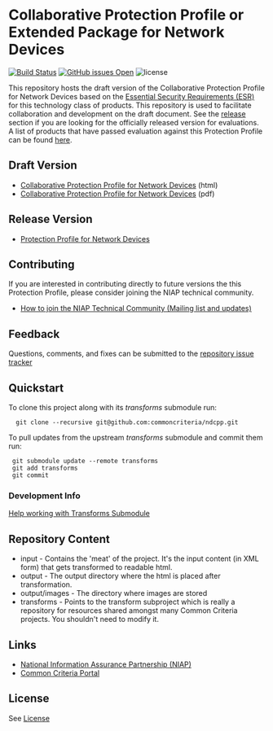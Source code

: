 Collaborative Protection Profile or Extended Package for Network Devices
===============

[![Build Status](https://travis-ci.com/commoncriteria/ndcpp.svg?branch=master)](https://travis-ci.com/commoncriteria/ndcpp)
[![GitHub issues Open](https://img.shields.io/github/issues/commoncriteria/ndcpp.svg?maxAge=2592000)](https://github.com/commoncriteria/ndcpp/issues) 
![license](https://img.shields.io/badge/license-Unlicensed-blue.svg)

This repository hosts the draft version of the Collaborative Protection Profile for Network Devices based on the 
[Essential Security Requirements (ESR)](https://commoncriteria.github.io/pp/ndcpp/ndcpp-esr.html) for this technology class of 
products. This repository is used to facilitate collaboration and development on the draft document. 
See the [release](#Release-Version) section if you are looking for the officially released version for evaluations. 
A list of products that have passed evaluation against this Protection Profile can be found [here](QQQQ).

## Draft Version

* [Collaborative Protection Profile for Network Devices](https://commoncriteria.github.io/pp/ndcpp/ndcpp-release.html) (html)
* [Collaborative Protection Profile for Network Devices](https://commoncriteria.github.io/pp/ndcpp/ndcpp-release.pdf) (pdf)

## Release Version
* [Protection Profile for Network Devices](ndcpp)

## Contributing

If you are interested in contributing directly to future versions the this Protection Profile, please consider joining the NIAP technical community.
* [How to join the NIAP Technical Community (Mailing list and updates)](https://www.niap-ccevs.org/NIAP_Evolution/tech_communities.cfm)

## Feedback

Questions, comments, and fixes can be submitted to the [repository issue tracker](https://github.com/commoncriteria/ndcpp/issues)

## Quickstart
To clone this project along with its _transforms_ submodule run:

````
  git clone --recursive git@github.com:commoncriteria/ndcpp.git
````
To pull updates from the upstream _transforms_ submodule and commit them run:
````
 git submodule update --remote transforms
 git add transforms
 git commit
````

### Development Info
[Help working with Transforms Submodule](https://github.com/commoncriteria/transforms/wiki/Working-with-Transforms-as-a-Submodule)

## Repository Content
* input - Contains the 'meat' of the project. It's the input content (in XML form) that gets transformed to readable html.
* output - The output directory where the html is placed after transformation.
* output/images - The directory where images are stored
* transforms - Points to the transform subproject which is really a repository for resources shared amongst many Common Criteria projects. You shouldn't need to modify it.

## Links 
* [National Information Assurance Partnership (NIAP)](https://www.niap-ccevs.org/)
* [Common Criteria Portal](https://www.commoncriteriaportal.org/)

## License
See [License](./LICENSE)
